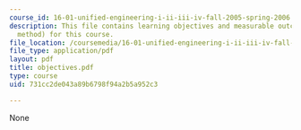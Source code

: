 ```yaml
---
course_id: 16-01-unified-engineering-i-ii-iii-iv-fall-2005-spring-2006
description: This file contains learning objectives and measurable outcomes (assessment
  method) for this course.
file_location: /coursemedia/16-01-unified-engineering-i-ii-iii-iv-fall-2005-spring-2006/731cc2de043a89b6798f94a2b5a952c3_objectives.pdf
file_type: application/pdf
layout: pdf
title: objectives.pdf
type: course
uid: 731cc2de043a89b6798f94a2b5a952c3

---
```

None